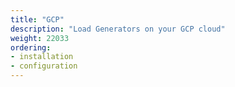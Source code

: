 ```yaml
---
title: "GCP"
description: "Load Generators on your GCP cloud"
weight: 22033
ordering:
- installation
- configuration
---
```

